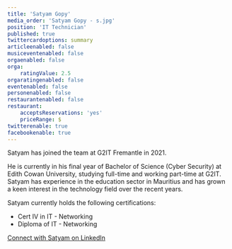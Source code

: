 ```yaml
---
title: 'Satyam Gopy'
media_order: 'Satyam Gopy - s.jpg'
position: 'IT Technician'
published: true
twittercardoptions: summary
articleenabled: false
musiceventenabled: false
orgaenabled: false
orga:
    ratingValue: 2.5
orgaratingenabled: false
eventenabled: false
personenabled: false
restaurantenabled: false
restaurant:
    acceptsReservations: 'yes'
    priceRange: $
twitterenable: true
facebookenable: true
---
```


<p>Satyam has joined the team at G2IT Fremantle in 2021.</p>
<p>He is currently in his final year of Bachelor of Science (Cyber Security) at Edith Cowan University, studying full-time and working part-time at G2IT. Satyam has experience in the education sector in Mauritius and has grown a keen interest in the technology field over the recent years.</p>
<p>Satyam currently holds the following certifications:</p>
<ul>
<li>Cert IV in IT - Networking</li>
<li>Diploma of IT - Networking</li>
</ul>
<p><a href="https://www.linkedin.com/in/satyam-kumar-gopy-49501717b/" target="_blank" rel="noopener">Connect with Satyam on LinkedIn</a></p>